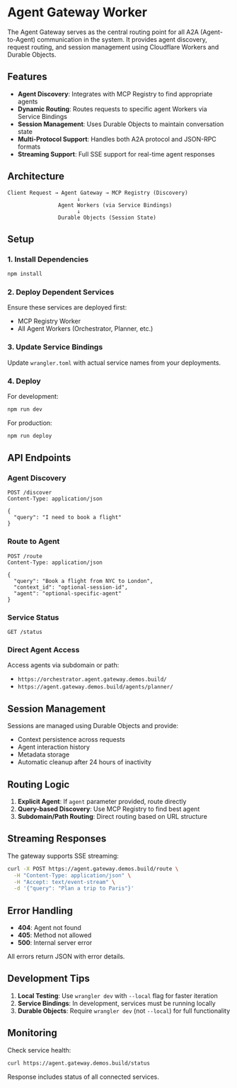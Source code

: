 # Agent Gateway Worker

The Agent Gateway serves as the central routing point for all A2A (Agent-to-Agent) communication in the system. It provides agent discovery, request routing, and session management using Cloudflare Workers and Durable Objects.

## Features

- **Agent Discovery**: Integrates with MCP Registry to find appropriate agents
- **Dynamic Routing**: Routes requests to specific agent Workers via Service Bindings
- **Session Management**: Uses Durable Objects to maintain conversation state
- **Multi-Protocol Support**: Handles both A2A protocol and JSON-RPC formats
- **Streaming Support**: Full SSE support for real-time agent responses

## Architecture

```
Client Request → Agent Gateway → MCP Registry (Discovery)
                      ↓
                Agent Workers (via Service Bindings)
                      ↓
                Durable Objects (Session State)
```

## Setup

### 1. Install Dependencies

```bash
npm install
```

### 2. Deploy Dependent Services

Ensure these services are deployed first:
- MCP Registry Worker
- All Agent Workers (Orchestrator, Planner, etc.)

### 3. Update Service Bindings

Update `wrangler.toml` with actual service names from your deployments.

### 4. Deploy

For development:
```bash
npm run dev
```

For production:
```bash
npm run deploy
```

## API Endpoints

### Agent Discovery
```
POST /discover
Content-Type: application/json

{
  "query": "I need to book a flight"
}
```

### Route to Agent
```
POST /route
Content-Type: application/json

{
  "query": "Book a flight from NYC to London",
  "context_id": "optional-session-id",
  "agent": "optional-specific-agent"
}
```

### Service Status
```
GET /status
```

### Direct Agent Access

Access agents via subdomain or path:
- `https://orchestrator.agent.gateway.demos.build/`
- `https://agent.gateway.demos.build/agents/planner/`

## Session Management

Sessions are managed using Durable Objects and provide:
- Context persistence across requests
- Agent interaction history
- Metadata storage
- Automatic cleanup after 24 hours of inactivity

## Routing Logic

1. **Explicit Agent**: If `agent` parameter provided, route directly
2. **Query-based Discovery**: Use MCP Registry to find best agent
3. **Subdomain/Path Routing**: Direct routing based on URL structure

## Streaming Responses

The gateway supports SSE streaming:
```bash
curl -X POST https://agent.gateway.demos.build/route \
  -H "Content-Type: application/json" \
  -H "Accept: text/event-stream" \
  -d '{"query": "Plan a trip to Paris"}'
```

## Error Handling

- **404**: Agent not found
- **405**: Method not allowed
- **500**: Internal server error

All errors return JSON with error details.

## Development Tips

1. **Local Testing**: Use `wrangler dev` with `--local` flag for faster iteration
2. **Service Bindings**: In development, services must be running locally
3. **Durable Objects**: Require `wrangler dev` (not `--local`) for full functionality

## Monitoring

Check service health:
```bash
curl https://agent.gateway.demos.build/status
```

Response includes status of all connected services.